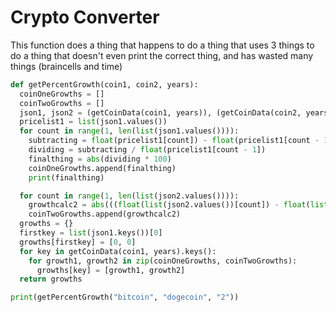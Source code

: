 # Crypto Converter

This function does a thing that happens to do a thing that uses 3 things to do a thing that doesn't even print the correct thing, and has wasted many things (braincells and time)
```py
def getPercentGrowth(coin1, coin2, years):
  coinOneGrowths = []
  coinTwoGrowths = []
  json1, json2 = (getCoinData(coin1, years)), (getCoinData(coin2, years))
  pricelist1 = list(json1.values())
  for count in range(1, len(list(json1.values()))):
    subtracting = float(pricelist1[count]) - float(pricelist1[count - 1])
    dividing = subtracting / float(pricelist1[count - 1])
    finalthing = abs(dividing * 100)
    coinOneGrowths.append(finalthing)
    print(finalthing)

  for count in range(1, len(list(json2.values()))):
    growthcalc2 = abs(((float(list(json2.values())[count]) - float(list(json2.values())[count - 1]) / float(list(json2.values())[count - 1])) * 100))
    coinTwoGrowths.append(growthcalc2)
  growths = {}
  firstkey = list(json1.keys())[0]
  growths[firstkey] = [0, 0]
  for key in getCoinData(coin1, years).keys():
    for growth1, growth2 in zip(coinOneGrowths, coinTwoGrowths):
      growths[key] = [growth1, growth2]
  return growths

print(getPercentGrowth("bitcoin", "dogecoin", "2"))
```